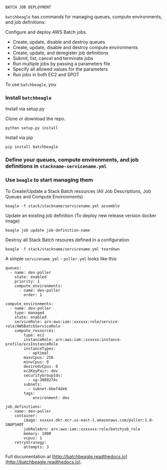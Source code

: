 ```

BATCH JOB DEPLOYMENT

```

`batchbeagle` has commands for managing queues, compute environments, and job definitions:

Configure and deploy AWS Batch jobs.

- Create, update, disable and destroy queues
- Create, update, disable and destroy compute environments
- Create, update, and deregister job definitions
- Submit, list, cancel and terminate jobs
- Run multiple jobs by passing a parameters file
- Specify all allowed values for the parameters
- Run jobs in both EC2 and SPOT

To use ``batchbeagle``, you

### Install ``batchbeagle`` ###

Install via setup.py

Clone or download the repo.

```python setup.py install```

Install via pip

```pip install batchbeagle```

### Define your queues, compute environments, and job definitions in ``stackname-servicename.yml`` ###

### Use ``beagle`` to start managing them ###

To Create/Update a Stack Batch resources (All Job Descriptions, Job Queues and Compute Environments)

```beagle -f stack/stackname/servicename.yml assemble```

Update an existing job definition (To deploy new release version docker image)

```beagle job update job-definition-name```

Destroy all Stack Batch resoures defined in a configuration 

```beagle -f stack/stackname/servicename.yml teardown```

A simple ``servicename.yml`` - ``poller.yml`` looks like this:

```
queues:
  - name: dev-poller
    state: enabled
    priority: 1
    compute_environments:
      - name: dev-poller
        order: 1

compute_environments:
  - name: dev-poller
    type: managed
    state: enabled
    serviceRole: arn:aws:iam::xxxxxx:role/service-role/AWSBatchServiceRole
    compute_resources:
        type: ec2
        instanceRole: arn:aws:iam::xxxxxx:instance-profile/ecsInstanceRole
        instanceTypes:
          - optimal
        maxvCpus: 256
        minvCpus: 0
        desiredvCpus: 0
        ec2KeyPair: dev
        securityGroupIds:
          - sg-3969274c
        subnets:
          - subnet-bbef4de6
        tags:
            environment: dev

job_definitions:
  - name: dev-poller
    container:
        image: xxxxxx.dkr.ecr.us-east-1.amazonaws.com/poller:1.0-SNAPSHOT 
        jobRoleArn: arn:aws:iam::xxxxxxx:role/batchjob_role
        memory: 1000
        vcpus: 1
    retryStrategy:
        attempts: 3
```       

Full documentation at [http://batchbeagle.readthedocs.io](http://batchbeagle.readthedocs.io).
